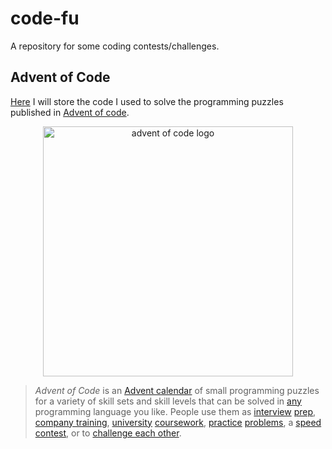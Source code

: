 # code-fu

A repository for some coding contests/challenges.

## Advent of Code

[Here](./advent-of-code) I will store the code I used to solve the programming puzzles published in [Advent of code](https://adventofcode.com).

<p align="center">
  <img width="400" alt="advent of code logo" src="./advent-of-code.png">
</p>

> _Advent of Code_ is an [Advent calendar](https://en.wikipedia.org/wiki/Advent_calendar) of small programming puzzles for a variety of skill sets and skill levels that can be solved in [any](https://github.com/search?q=advent+of+code) programming language you like. People use them as [interview](https://y3l2n.com/2018/05/09/interview-prep-advent-of-code/) [prep](https://twitter.com/dznqbit/status/1037607793144938497), [company training](https://twitter.com/pgoultiaev/status/950805811583963137), [university](https://gitlab.com/imhoffman/fa19b4-mat3006/wikis/home) [coursework](https://gribblelab.org/teaching/scicomp2021/index.html), [practice](https://twitter.com/mrdanielklein/status/936267621468483584) [problems](https://comp215.blogs.rice.edu/), a [speed contest](https://adventofcode.com/2022/leaderboard), or to [challenge each other](https://www.reddit.com/r/adventofcode/search?q=flair%3Aupping&restrict_sr=on).

